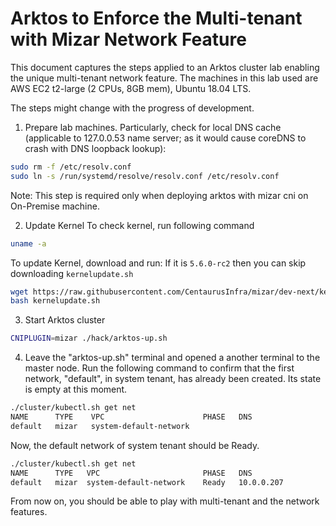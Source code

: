 # Arktos to Enforce the Multi-tenant with Mizar Network Feature

This document captures the steps applied to an Arktos cluster lab enabling the unique multi-tenant network feature. The machines in this lab used are AWS EC2 t2-large (2 CPUs, 8GB mem), Ubuntu 18.04 LTS.

The steps might change with the progress of development.


1. Prepare lab machines. Particularly, check for local DNS cache (applicable to 127.0.0.53 name server; as it would cause coreDNS to crash with DNS loopback lookup):
```bash
sudo rm -f /etc/resolv.conf
sudo ln -s /run/systemd/resolve/resolv.conf /etc/resolv.conf
```
  Note: This step is required only when deploying arktos with mizar cni on On-Premise machine. 
  
2. Update Kernel
To check kernel, run following command

```bash
uname -a
```

To update Kernel, download and run:
If it is `5.6.0-rc2` then you can skip downloading ```kernelupdate.sh```
```bash
wget https://raw.githubusercontent.com/CentaurusInfra/mizar/dev-next/kernelupdate.sh
bash kernelupdate.sh
```

3. Start Arktos cluster
```bash
CNIPLUGIN=mizar ./hack/arktos-up.sh
```

4. Leave the "arktos-up.sh" terminal and opened a another terminal to the master node. Run the following command to confirm that the first network, "default", in system tenant, has already been created. Its state is empty at this moment.
```bash
./cluster/kubectl.sh get net
NAME      TYPE    VPC                      PHASE   DNS
default   mizar   system-default-network    
```

Now, the default network of system tenant should be Ready.
```bash
./cluster/kubectl.sh get net
NAME      TYPE   VPC                       PHASE   DNS
default   mizar  system-default-network    Ready   10.0.0.207
```

From now on, you should be able to play with multi-tenant and the network features.
